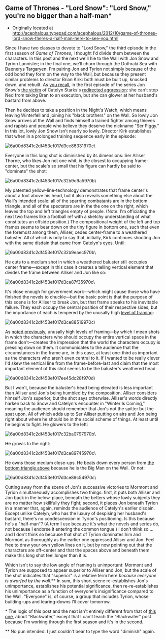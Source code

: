 ## Game of Thrones - "Lord Snow": "Lord Snow," you're no bigger than a half-man\*

 * Originally located at http://acephalous.typepad.com/acephalous/2012/10/game-of-thrones-lord-snow-theres-a-half-man-here-to-see-you.html

Since I have two classes to devote to "Lord Snow," the third episode in the first season of *Game of Thrones*, I thought I'd divide them between the characters. In this post and the next we'll hie to the Wall with Jon Snow and Tyrion Lannister; in the final one, we'll churn through the Dothraki Sea with Daenerys Targaryen. I'm pairing Jon and Tyrion not simply because of the odd bond they form on the way to the Wall, but because they present similar problems to director Brian Kirk: both must be built up, knocked down, and rebuilt. As [you recall](http://acephalous.typepad.com/acephalous/2012/09/game-of-thrones-winter-is-coming-for-catelyn-stark-and-jon-snow.html), in the first episode of the series Jon Snow's [the victim](http://acephalous.typepad.com/.a/6a00d8341c2df453ef017c32223b74970b-500wi) of Catelyn Starks's [redirected aggression](http://acephalous.typepad.com/.a/6a00d8341c2df453ef017ee3c5f9be970d-500wi): she can't stop Ned from taking Bran to an execution, but she can glower at her husband's bastard from above.

Then he decides to take a position in the Night's Watch, which means leaving Winterfell and joining his "black brothers" on the Wall. So lowly Jon Snow arrives at the Wall and finds himself a trained fighter among thieves and rapists and people who believe they deserve the nickname "Ser Piggy." In this lot, lowly Jon Snow isn't nearly so lowly. Director Kirk establishes that when in a prolonged training sequence early in the episode:

![6a00d8341c2df453ef017d3ce86331970c](images/tv/game-of-thrones-lord-snow/6a00d8341c2df453ef017d3ce86331970c.png)\

Everyone in this long shot is diminished by its dimensions: Ser Alliser Thorne, who likes Jon not one whit, is the closest to occupying frame-center, but the scale's so small that his figure can hardly be said to "dominate" the shot:

![6a00d8341c2df453ef017c32b9d9a5970b](images/tv/game-of-thrones-lord-snow/6a00d8341c2df453ef017c32b9d9a5970b.jpg)\

My patented yellow-line-technology demonstrates that frame center's about a foot above his head, but it also reveals something else about the Wall's intended scale: all of the sparring combatants are in the bottom triangle, and all of the spectators are in the the one on the right, which leaves the top and left triangles empty of people. (Note: I'm officiating the next two frames like a football ref with a sketchy understanding of what constitutes an offside position.) The compositional weight of the left and top frames seems to bear down on the tiny figure in bottom one, such that even the foremost among them, Alliser, cedes center-frame to a weathered baluster. All of which is only to say that, initially, Kirk continues shooting Jon with the same disdain that came from Catelyn's eyes. Until:

![6a00d8341c2df453ef017c32b9eaec970b](images/tv/game-of-thrones-lord-snow/6a00d8341c2df453ef017c32b9eaec970b.png)\

He cuts to a medium shot in which a weathered baluster still occupies center frame—except in this case it creates a telling vertical element that divides the frame between Alliser and Jon like so:

![6a00d8341c2df453ef017d3ce87f35970c](images/tv/game-of-thrones-lord-snow/6a00d8341c2df453ef017d3ce87f35970c.jpg)\

It's close enough for government work—which might cause those who have finished the novels to chuckle—but the basic point is that the purpose of this scene is for Alliser to break Jon, but that frame speaks to his inevitable failure. They each occupy the central position of their respective sides, but the importance of each is tempered by the unusally high [level of framing](http://classes.yale.edu/film-analysis/htmfiles/cinematography.htm#48009):

![6a00d8341c2df453ef017d3ce88519970c](images/tv/game-of-thrones-lord-snow/6a00d8341c2df453ef017d3ce88519970c.jpg)\

As [noted previously](http://acephalous.typepad.com/acephalous/2011/11/doctor-who-the-pandorica-opens.html), unusally high levels of framing—by which I mean shots in which the characters who should occupy the entire vertical space in the frame don't—creates the impression that the world the characters occupy is pressing down on them. It communicates to the audience that the circumstances in the frame are, in this case, at least one-third as important as the characters who aren't even central to it. If I wanted to be really clever I'd skew the vertical line from the frame-before-last and claim that the most important element of this shot seems to be the baluster's weathered head:

![6a00d8341c2df453ef017ee45dc28f970d](images/tv/game-of-thrones-lord-snow/6a00d8341c2df453ef017ee45dc28f970d.jpg)\

But I won't, because the baluster's head being elevated is less important than Alliser and Jon's being humbled by the composition. Alliser considers himself Jon's superior, but the shot says otherwise. Alliser's words directly harken back to Snow and Catelyn's encounter in "Winter Is Coming," meaning the audience should remember that Jon's not the spitter but the spat upon. All of which adds up to Ser Alliser putting on airs and Jon being right about where he should be in the social scheme of things. At least until he begins to fight. He glowers to the left:

![6a00d8341c2df453ef017c32ba0797970b](images/tv/game-of-thrones-lord-snow/6a00d8341c2df453ef017c32ba0797970b.png)\

He growls to the right:

![6a00d8341c2df453ef017d3ce89745970c](images/tv/game-of-thrones-lord-snow/6a00d8341c2df453ef017d3ce89745970c.png)\

He owns those medium close-ups. He beats down every person from [the bottom triangle above](http://acephalous.typepad.com/.a/6a00d8341c2df453ef017c32b9d9a5970b-800wi) because he is the Big Man on the Wall. Or not:

![6a00d8341c2df453ef017d3ce89c54970c](images/tv/game-of-thrones-lord-snow/6a00d8341c2df453ef017d3ce89c54970c.png)\

Cutting away from the scene of Jon's successive victories to Mormont and Tyrion simultaneously accomplishes two things: first, it puts both Alliser and Jon back in the below-place, beneath the betters whose lowly subjects they are no matter how skillfully they fight; second, it places Jon beneath Tyrion in a manner that, again, reminds the audience of Catelyn's earlier disdain. Except unlike Catelyn, who has the luxury of despising her husband's bastard, there's no condescension in Tyrion's positioning. Is this because he's a "half-man"? (A term I use because it's what the novels and series do, not because I endorse it entering the common tongue.) I don't think so ... and I don't think so because that shot of Tyrion dominates him and Mormont as thoroughly as the earlier one oppressed Alliser and Jon. Feel free to draw your own yellow lines on it, but by now pointing out that the characters are off-center and that the spaces above and beneath them make this long shot feel longer than it is.

Which isn't to say the low angle of framing is unimportant: Mormont and Tyrion are supposed to appear superior to Alliser and Jon, but the scale of the shot indicates that "superior" is a relative term here *because everyone is dwarfed by the wall*.\*\* In sum, this short scene re-establishes Jon's unimportance, establishes his potential significance, then re-re-establishes his unimportance as a function of everyone's insignificance compared to the Wall. "Everyone" is, of course, a group that includes Tyrion, whose building-ups and tearing-downs I'll cover tomorrow.

\* The logic of this post and the next isn't entirely different from that of [this one](http://acephalous.typepad.com/acephalous/2012/05/games-of-thrones-little-big-men-in-blackwater.html), about "Blackwater," except that I can't teach the "Blackwater" post because I'm working through the first season and it's in the second.

\*\* No pun intended. I just couldn't bear to type the word "diminish" again.
